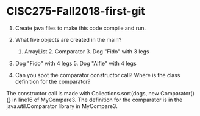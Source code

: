 # CISC275-Fall2018-first-git
1. Create java files to make this code compile and run.

2. What five objects are created in the main?
    1. ArrayList 2. Comparator 3. Dog "Fido" with 3 legs 
4. Dog "Fido" with 4 legs 5. Dog "Alfie" with 4 legs

3. Can you spot the comparator constructor call? Where is the class definition for the comparator?

The constructor call is made with Collections.sort(dogs, new Comparator(){} in line16 of MyCompare3.
The definition for the comparator is in the java.util.Comparator library in MyCompare3.
